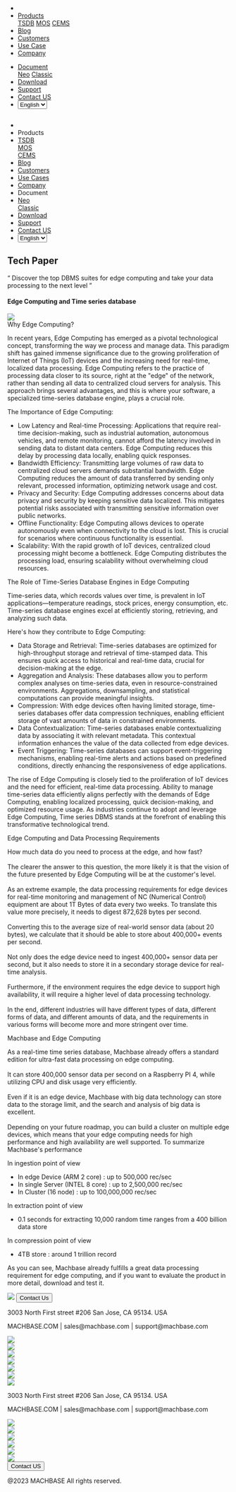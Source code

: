 ---
---

<head>
  <link rel="stylesheet" type="text/css" href="../css/common.css" />
  <link rel="stylesheet" type="text/css" href="../css/style.css" />
</head>
<body>
  <nav>
    <div class="homepage-menu-wrap">
      <div class="menu-left">
        <ul class="menu-left-ul">
          <li class="menu-logo">
            <a href="/home"><img src="../img/logo_machbase.png" alt="" /></a>
          </li>
          <li class="menu-a products-menu-wrap" id="productsMenuWrap">
            <div>
              <a
                class="menu_active_border"
                id="menuActiveBorder"
                href="/home/tsdb"
                >Products</a
              >
              <div class="dropdown" id="dropdown">
                <a class="dropdown-link" href="/home/tsdb">TSDB</a>
                <a class="dropdown-link" href="/home/mos">MOS</a>
                <a
                  class="dropdown-link"
                  href="https://www.cems.ai/home-eng/"
                  target="_blank"
                  >CEMS</a
                >
              </div>
            </div>
          </li>
          <li class="menu-a"><a href="/home/blog">Blog</a></li>
          <li class="menu-a"><a href="/home/customers">Customers</a></li>
          <li class="menu-a"><a href="/home/usecase">Use Case</a></li>
          <li class="menu-a"><a href="/home/company">Company</a></li>
        </ul>
      </div>
      <div class="menu-right">
        <ul class="menu-right-ul">
          <li class="menu-a docs-menu-wrap" id="docsMenuWrap">
            <a href=""
              ><div>
                <a class="menu_active_border" id="menuActiveBorder" href=""
                  >Document</a
                >
                <div class="dropdown-docs" id="dropdownDocs">
                  <a class="dropdown-link" href="/neo" target="_blank">Neo</a>
                  <a class="dropdown-link" href="/dbms" target="_blank">Classic</a>
                </div>
              </div></a
            >
          </li>
          <li class="menu-a"><a href="/home/download">Download</a></li>
          <li class="menu-a">
            <a href="https://support.machbase.com/hc/en-us">Support</a>
          </li>
           <li class="menu-a"><a href="/home/contactus">Contact US</a></li>
        <li class="menu-a"><select id="languageSelector" onchange="changeLanguage()">
        <option value="en">English</option>
        <option value="kr">한국어</option>
    </select></li>
        </ul>
      </div>
    </div>
  </nav>
  <nav class="tablet-menu-wrap">
    <a href="/kr/home"><img src="../img/logo_machbase.png" alt="" /></a>
    <div class="tablet-menu-icon">
      <div class="tablet-bar"></div>
      <div class="tablet-bar"></div>
      <div class="tablet-bar"></div>
    </div>
    <div class="tablet-menu">
      <ul>
        <div class="tablet-menu-title">
          <a class="tablet-logo" href="/home"
            ><img src="../img/logo_machbase.png" alt=""
          /></a>
        </div>
        <li></li>
        <li class="products-toggle">Products</li>
        <li>
          <div class="products-content">
            <div class="products-sub"><a href="/home/tsdb">TSDB</a></div>
            <div class="products-num"><a href="/home/mos">MOS</a></div>
            <div class="products-cems">
              <a href="https://www.cems.ai/home-eng/" target="_blank">CEMS</a>
            </div>
          </div>
        </li>
        <li><a href="/home/blog">Blog</a></li>
        <li><a href="/home/customers">Customers</a></li>
        <li><a href="/home/usecase">Use Cases</a></li>
        <li><a href="/home/company">Company</a></li>
        <li class="docs-toggle">Document</li>
        <li>
          <div class="docs-content">
            <div class="docs-sub"><a href="/neo" target="_blank">Neo</a></div>
            <div class="docs-num"><a href="/dbms" target="_blank">Classic</a></div>
          </div>
        </li>
        <li><a href="/home/download">Download</a></li>
        <li><a href="https://support.machbase.com/hc/en-us">Support</a></li>
           <li><a href="/home/download">Contact US</a></li>
<li><select id="languageSelector2" onchange="changeLanguage2()">
        <option value="en">English</option>
        <option value="kr">한국어</option>
    </select>
    </li>
      </ul>
    </div>
  </nav>
  <section class="product_sction0 section0">
    <div>
      <h1 class="sub_page_title">Tech Paper</h1>
      <p class="sub_page_titletext">
        “ Discover the top DBMS suites for edge computing and take your data
        processing to the next level ”
      </p>
    </div>
  </section>
  <section>
    <div class="tech-inner">
      <h4 class="sub_title main_margin_top">
        Edge Computing and Time series database
      </h4>
      <div class="bar"><img src="../img/bar.png" /></div>
      <div class="tech-contents">
        <div>
          <div class="tech-title">Why Edge Computing?</div>
          <p class="tech-contents-text">
            In recent years, Edge Computing has emerged as a pivotal
            technological concept, transforming the way we process and manage
            data. This paradigm shift has gained immense significance due to the
            growing proliferation of Internet of Things (IoT) devices and the
            increasing need for real-time, localized data processing. Edge
            Computing refers to the practice of processing data closer to its
            source, right at the "edge" of the network, rather than sending all
            data to centralized cloud servers for analysis. This approach brings
            several advantages, and this is where your software, a specialized
            time-series database engine, plays a crucial role.
          </p>
          <p class="tech-contents-title">The Importance of Edge Computing:</p>
          <ul class="tech-ul">
            <li>
              Low Latency and Real-time Processing: Applications that require
              real-time decision-making, such as industrial automation,
              autonomous vehicles, and remote monitoring, cannot afford the
              latency involved in sending data to distant data centers. Edge
              Computing reduces this delay by processing data locally, enabling
              quick responses.
            </li>
            <li>
              Bandwidth Efficiency: Transmitting large volumes of raw data to
              centralized cloud servers demands substantial bandwidth. Edge
              Computing reduces the amount of data transferred by sending only
              relevant, processed information, optimizing network usage and
              cost.
            </li>
            <li>
              Privacy and Security: Edge Computing addresses concerns about data
              privacy and security by keeping sensitive data localized. This
              mitigates potential risks associated with transmitting sensitive
              information over public networks.
            </li>
            <li>
              Offline Functionality: Edge Computing allows devices to operate
              autonomously even when connectivity to the cloud is lost. This is
              crucial for scenarios where continuous functionality is essential.
            </li>
            <li>
              Scalability: With the rapid growth of IoT devices, centralized
              cloud processing might become a bottleneck. Edge Computing
              distributes the processing load, ensuring scalability without
              overwhelming cloud resources.
            </li>
          </ul>
        </div>
        <div>
          <div class="tech-title">
            The Role of Time-Series Database Engines in Edge Computing
          </div>
          <p class="tech-contents-text">
            Time-series data, which records values over time, is prevalent in
            IoT applications—temperature readings, stock prices, energy
            consumption, etc. Time-series database engines excel at efficiently
            storing, retrieving, and analyzing such data.
          </p>
          <p class="tech-contents-title">
            Here's how they contribute to Edge Computing:
          </p>
          <ul class="tech-ul">
            <li>
              Data Storage and Retrieval: Time-series databases are optimized
              for high-throughput storage and retrieval of time-stamped data.
              This ensures quick access to historical and real-time data,
              crucial for decision-making at the edge.
            </li>
            <li>
              Aggregation and Analysis: These databases allow you to perform
              complex analyses on time-series data, even in resource-constrained
              environments. Aggregations, downsampling, and statistical
              computations can provide meaningful insights.
            </li>
            <li>
              Compression: With edge devices often having limited storage,
              time-series databases offer data compression techniques, enabling
              efficient storage of vast amounts of data in constrained
              environments.
            </li>
            <li>
              Data Contextualization: Time-series databases enable
              contextualizing data by associating it with relevant metadata.
              This contextual information enhances the value of the data
              collected from edge devices.
            </li>
            <li>
              Event Triggering: Time-series databases can support
              event-triggering mechanisms, enabling real-time alerts and actions
              based on predefined conditions, directly enhancing the
              responsiveness of edge applications.
            </li>
          </ul>
          <p class="tech-contents-text">
            The rise of Edge Computing is closely tied to the proliferation of
            IoT devices and the need for efficient, real-time data processing.
            Ability to manage time-series data efficiently aligns perfectly with
            the demands of Edge Computing, enabling localized processing, quick
            decision-making, and optimized resource usage. As industries
            continue to adopt and leverage Edge Computing, Time series DBMS
            stands at the forefront of enabling this transformative
            technological trend.
          </p>
        </div>
        <div>
          <div class="tech-title">
            Edge Computing and Data Processing Requirements
          </div>
          <p class="tech-contents-text">
            How much data do you need to process at the edge, and how fast?<br /><br />The
            clearer the answer to this question, the more likely it is that the
            vision of the future presented by Edge Computing will be at the
            customer's level.<br /><br />
            As an extreme example, the data processing requirements for edge
            devices for real-time monitoring and management of NC (Numerical
            Control) equipment are about 1T Bytes of data every two weeks. To
            translate this value more precisely, it needs to digest 872,628
            bytes per second.<br /><br />Converting this to the average size of
            real-world sensor data (about 20 bytes), we calculate that it should
            be able to store about 400,000+ events per second.<br /><br />Not
            only does the edge device need to ingest 400,000+ sensor data per
            second, but it also needs to store it in a secondary storage device
            for real-time analysis.<br /><br />Furthermore, if the environment
            requires the edge device to support high availability, it will
            require a higher level of data processing technology.<br /><br />In
            the end, different industries will have different types of data,
            different forms of data, and different amounts of data, and the
            requirements in various forms will become more and more stringent
            over time.
          </p>
        </div>
        <div>
          <div class="tech-title">Machbase and Edge Computing</div>
          <p class="tech-contents-text">
            As a real-time time series database, Machbase already offers a
            standard edition for ultra-fast data processing on edge
            computing.<br /><br />It can store 400,000 sensor data per second on
            a Raspberry PI 4, while utilizing CPU and disk usage very
            efficiently.<br /><br />Even if it is an edge device, Machbase with
            big data technology can store data to the storage limit, and the
            search and analysis of big data is excellent.<br /><br />Depending
            on your future roadmap, you can build a cluster on multiple edge
            devices, which means that your edge computing needs for high
            performance and high availability are well supported. To summarize
            Machbase's performance<br />
          </p>
          <p class="tech-contents-title">In ingestion point of view</p>
          <ul class="tech-ul">
            <li>In edge Device (ARM 2 core) : up to 500,000 rec/sec</li>
            <li>In single Server (INTEL 8 core) : up to 2,500,000 rec/sec</li>
            <li>In Cluster (16 node) : up to 100,000,000 rec/sec</li>
          </ul>
          <p class="tech-contents-title">In extraction point of view</p>
          <ul class="tech-ul">
            <li>
              0.1 seconds for extracting 10,000 random time ranges from a 400
              billion data store
            </li>
          </ul>
          <p class="tech-contents-title">In compression point of view</p>
          <ul class="tech-ul">
            <li>4TB store : around 1 trillion record</li>
          </ul>
          <p class="tech-contents-text">
            As you can see, Machbase already fulfills a great data processing
            requirement for edge computing, and if you want to evaluate the
            product in more detail, download and test it.
          </p>
        </div>
      </div>
    </div>
  </section>
</body>
<footer>
  <div class="footer_inner">
    <div class="footer-logo">
      <img src="../img/machbase-logo-w.png" />
      <a href="/home/contactus">
        <button class="contactus">Contact Us</button>
      </a>
    </div>
    <div>
      <p class="footertext">
        3003 North First street #206 San Jose, CA 95134. USA
      </p>
    </div>
    <div class="footer_box">
      <div class="footer_text">
        <p>MACHBASE.COM | sales@machbase.com | support@machbase.com</p>
        <p class="footer_margin_top"></p>
      </div>
      <div class="sns">
        <div>
          <a href="https://twitter.com/machbase" target="_blank"
            ><img class="sns-img" src="../img/twitter.png"
          /></a>
        </div>
        <div>
          <a href="https://github.com/machbase" target="_blank"
            ><img class="sns-img" src="../img/github.png"
          /></a>
        </div>
        <div>
          <a href="https://www.linkedin.com/company/machbase" target="_blank"
            ><img class="sns-img" src="../img/linkedin.png"
          /></a>
        </div>
        <div>
          <a href="https://www.facebook.com/MACHBASE/" target="_blank"
            ><img class="sns-img" src="../img/facebook.png"
          /></a>
        </div>
        <div>
          <a href="https://www.slideshare.net/machbase" target="_blank"
            ><img class="sns-img" src="../img/slideshare.png"
          /></a>
        </div>
        <div>
          <a href="https://medium.com/machbase" target="_blank"
            ><img class="sns-img" src="../img/medium.png"
          /></a>
        </div>
      </div>
    </div>
  </div>
  <div class="footer_tablet_inner">
    <div class="footer-logo">
      <img src="../img/machbase-logo-w.png" />
    </div>
    <div>
      <p class="footertext">
        3003 North First street #206 San Jose, CA 95134. USA
      </p>
    </div>
    <div class="footer_box">
      <div class="footer_text">
        <p>MACHBASE.COM | sales@machbase.com | support@machbase.com</p>
      </div>
      <div class="sns">
        <div>
          <a href="https://twitter.com/machbase" target="_blank"
            ><img class="sns-img" src="../img/twitter.png"
          /></a>
        </div>
        <div>
          <a href="https://github.com/machbase" target="_blank"
            ><img class="sns-img" src="../img/github.png"
          /></a>
        </div>
        <div>
          <a href="https://www.linkedin.com/company/machbase" target="_blank"
            ><img class="sns-img" src="../img/linkedin.png"
          /></a>
        </div>
        <div>
          <a href="https://www.facebook.com/MACHBASE/" target="_blank"
            ><img class="sns-img" src="../img/facebook.png"
          /></a>
        </div>
        <div>
          <a href="https://www.slideshare.net/machbase" target="_blank"
            ><img class="sns-img" src="../img/slideshare.png"
          /></a>
        </div>
        <div>
          <a href="https://medium.com/machbase" target="_blank"
            ><img class="sns-img" src="../img/medium.png"
          /></a>
        </div>
      </div>
      <a href="/home/contactus">
        <button class="contactus">Contact US</button>
      </a>
    </div>
  </div>
  <div class="machbase_right">
    <p>@2023 MACHBASE All rights reserved.</p>
  </div>
</footer>
<script>
  //drop down menu
  const productsMenuWrap = document.getElementById("productsMenuWrap");
  const docsMenuWrap = document.getElementById("docsMenuWrap");
  const dropdown = document.getElementById("dropdown");
  dropdown.style.display = "none";
  productsMenuWrap.addEventListener("mouseover", function () {
    dropdown.style.display = "block";
  });
  productsMenuWrap.addEventListener("mouseout", function () {
    dropdown.style.display = "none";
  });
  docsMenuWrap.addEventListener("mouseover", function () {
    dropdownDocs.style.display = "block";
  });
  docsMenuWrap.addEventListener("mouseout", function () {
    dropdownDocs.style.display = "none";
  });
  //tablet menu
  const menuIcon = document.querySelector(".tablet-menu-icon");
  const tabletMenu = document.querySelector(".tablet-menu");
  const productsToggle = document.querySelector(".products-toggle");
  const productsSub = document.querySelector(".products-sub");
  const productsNum = document.querySelector(".products-num");
  const productsCems = document.querySelector(".products-cems");
  const docsToggle = document.querySelector(".docs-toggle");
  const docsSub = document.querySelector(".docs-sub");
  const docsNum = document.querySelector(".docs-num");
  menuIcon.addEventListener("click", () => {
    tabletMenu.classList.toggle("show");
    menuIcon.classList.toggle("is-active");
  });
  productsToggle.addEventListener("click", () => {
    productsSub.classList.toggle("show");
    productsNum.classList.toggle("show");
    productsCems.classList.toggle("show");
  });
  docsToggle.addEventListener("click", () => {
    docsSub.classList.toggle("show");
    docsNum.classList.toggle("show");
  });
    //change lang
  let language;
  let storageData = sessionStorage.getItem("lang");
  if (storageData) {
    language = storageData;
  } else {
    var userLang = navigator.language || navigator.userLanguage;
    if (userLang !== "ko") {
      sessionStorage.setItem("lang", userLang);
      language = "en";
    } else {
      sessionStorage.setItem("lang", "ko");
      language = "kr";
      location.href = location.origin + "/kr" + location.pathname;
    }
  }
  function changeLanguage() {
    var languageSelector = document.getElementById("languageSelector");
    var selectedLanguage = languageSelector.value;
    if (selectedLanguage === "kr") {
      location.href = location.origin + "/kr" + location.pathname;
    } 
}
  function changeLanguage2() {
    var languageSelector = document.getElementById("languageSelector2");
    var selectedLanguage = languageSelector.value;
    if (selectedLanguage === "kr") {
      location.href = location.origin + "/kr" + location.pathname;
    }
  }
  window.addEventListener("load", function() {
    var elementsWithDarkClass = document.querySelectorAll(".dark");
    for (var i = 0; i < elementsWithDarkClass.length; i++) {
        elementsWithDarkClass[i].classList.remove("dark");
    }
     var elementsWithColorScheme = document.querySelectorAll("[style*='color-scheme: dark;']");
    for (var i = 0; i < elementsWithColorScheme.length; i++) {
        elementsWithColorScheme[i].removeAttribute("style");
    }
});
</script>
